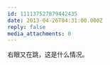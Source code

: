 ```yaml
---
id: 111137527879442435
date: 2013-04-26T04:31:00.000Z
reply: false
media_attachments: 0
---
```


右眼又在跳，这是什么情况。 ​​​​


